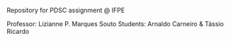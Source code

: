 Repository for PDSC assignment @ IFPE

Professor: Lizianne P. Marques Souto
Students: Arnaldo Carneiro & Tássio Ricardo
